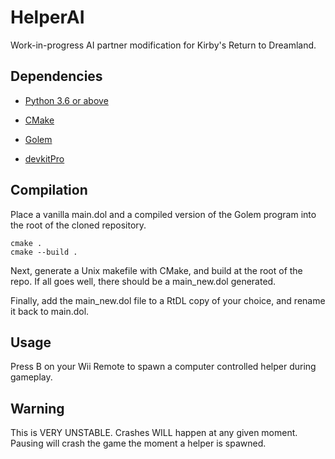 # HelperAI
Work-in-progress AI partner modification for Kirby's Return to Dreamland.

## Dependencies

- [Python 3.6 or above](https://www.python.org/)  

- [CMake](https://cmake.org/)  

- [Golem](https://github.com/spookian/Golem)  

- [devkitPro](https://devkitpro.org/wiki/Getting_Started)

## Compilation

Place a vanilla main.dol and a compiled version of the Golem program into the root of the cloned repository.

```
cmake .
cmake --build .
```

Next, generate a Unix makefile with CMake, and build at the root of the repo.
If all goes well, there should be a main_new.dol generated.

Finally, add the main_new.dol file to a RtDL copy of your choice, and rename it back to main.dol.

## Usage

Press B on your Wii Remote to spawn a computer controlled helper during gameplay.

## Warning
This is VERY UNSTABLE. Crashes WILL happen at any given moment. Pausing will crash the game the moment a helper is spawned.

